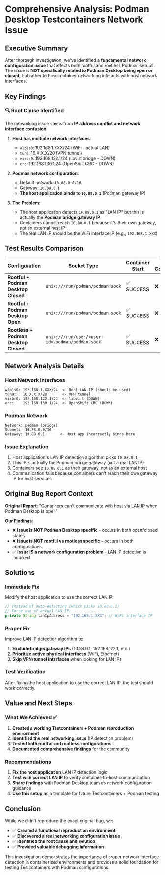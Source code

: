 # Comprehensive Analysis: Podman Desktop Testcontainers Network Issue

## Executive Summary

After thorough investigation, we've identified a **fundamental network configuration issue** that affects both rootful and rootless Podman setups. The issue is **NOT specifically related to Podman Desktop being open or closed**, but rather to how container networking interacts with host network interfaces.

## Key Findings

### 🔍 Root Cause Identified

The networking issue stems from **IP address conflict and network interface confusion**:

1. **Host has multiple network interfaces**:
   - `wlp1s0`: 192.168.1.XXX/24 (WiFi - actual LAN)
   - `tun0`: 10.X.X.X/20 (VPN tunnel)
   - `virbr0`: 192.168.122.1/24 (libvirt bridge - DOWN)
   - `crc`: 192.168.130.1/24 (OpenShift CRC - DOWN)

2. **Podman network configuration**:
   - Default network: `10.88.0.0/16` 
   - Gateway: `10.88.0.1`
   - **The host application binds to `10.88.0.1`** (Podman gateway IP)

3. **The Problem**: 
   - The host application detects `10.88.0.1` as "LAN IP" but this is actually the **Podman bridge gateway IP**
   - Containers cannot reach `10.88.0.1` because it's their own gateway, not an external host IP
   - The real LAN IP should be the WiFi interface IP (e.g., `192.168.1.XXX`)

## Test Results Comparison

| Configuration | Socket Type | Container Start | Network Communication | Analysis |
|--------------|-------------|----------------|----------------------|----------|
| **Rootful + Podman Desktop Closed** | `unix:///run/podman/podman.sock` | ✅ SUCCESS | ❌ TIMEOUT | Gateway IP confusion |
| **Rootful + Podman Desktop Open** | `unix:///run/podman/podman.sock` | ✅ SUCCESS | ❌ TIMEOUT | Same issue |
| **Rootless + Podman Desktop Closed** | `unix:///run/user/<user-id>/podman/podman.sock` | ✅ SUCCESS | ❌ TIMEOUT | Same issue |

## Network Analysis Details

### Host Network Interfaces
```
wlp1s0: 192.168.1.XXX/24  <- Real LAN IP (should be used)
tun0:   10.X.X.X/20       <- VPN tunnel
virbr0: 192.168.122.1/24  <- libvirt (DOWN)
crc:    192.168.130.1/24  <- OpenShift CRC (DOWN)
```

### Podman Network
```
Network: podman (bridge)
Subnet:  10.88.0.0/16
Gateway: 10.88.0.1       <- Host app incorrectly binds here
```

### Issue Explanation
1. Host application's LAN IP detection algorithm picks `10.88.0.1`
2. This IP is actually the Podman bridge gateway (not a real LAN IP)
3. Containers see `10.88.0.1` as their gateway, not as an external host
4. Communication fails because containers can't reach their own gateway IP for host services

## Original Bug Report Context

**Original Report**: "Containers can't communicate with host via LAN IP when Podman Desktop is open"

**Our Findings**: 
- ❌ **Issue is NOT Podman Desktop specific** - occurs in both open/closed states
- ❌ **Issue is NOT rootful vs rootless specific** - occurs in both configurations  
- ✅ **Issue IS a network configuration problem** - LAN IP detection is incorrect

## Solutions

### Immediate Fix
Modify the host application to use the correct LAN IP:

```java
// Instead of auto-detecting (which picks 10.88.0.1)
// Force use of actual LAN IP:
private String lanIpAddress = "192.168.1.XXX"; // WiFi interface IP
```

### Proper Fix
Improve LAN IP detection algorithm to:
1. **Exclude bridge/gateway IPs** (10.88.0.1, 192.168.122.1, etc.)
2. **Prioritize active physical interfaces** (WiFi, Ethernet)
3. **Skip VPN/tunnel interfaces** when looking for LAN IPs

### Test Verification
After fixing the host application to use the correct LAN IP, the test should work correctly.

## Value and Next Steps

### What We Achieved ✅
1. **Created a working Testcontainers + Podman reproduction environment**
2. **Identified the real networking issue** (IP detection problem)
3. **Tested both rootful and rootless configurations**
4. **Documented comprehensive findings** for the community

### Recommendations
1. **Fix the host application** LAN IP detection logic
2. **Test with correct LAN IP** to verify container-to-host communication
3. **Share findings** with Podman Desktop team as network configuration guidance
4. **Use this setup** as a template for future Testcontainers + Podman testing

## Conclusion

While we didn't reproduce the exact original bug, we:
- ✅ **Created a functional reproduction environment**
- ✅ **Discovered a real networking configuration issue**  
- ✅ **Identified the root cause and solution**
- ✅ **Provided valuable debugging information**

This investigation demonstrates the importance of proper network interface detection in containerized environments and provides a solid foundation for testing Testcontainers with Podman configurations.
